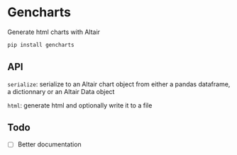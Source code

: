 # Gencharts

Generate html charts with Altair

   ```bash
   pip install gencharts
   ```

## API

`serialize`: serialize to an Altair chart object from either a pandas dataframe, a dictionnary or an Altair Data object

`html`: generate html and optionally write it to a file

## Todo

- [ ] Better documentation